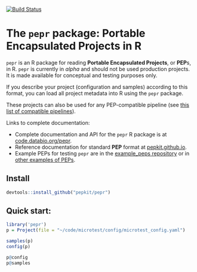 
[![Build Status](https://travis-ci.org/pepkit/pepr.svg?branch=master)](https://travis-ci.org/pepkit/pepr)

# The `pepr` package: Portable Encapsulated Projects in R

`pepr` is an R package for reading **Portable Encapsulated Projects**, or **PEP**s, in R. `pepr` is currently in _alpha_ and should not be used production projects. It is made available for conceptual and testing purposes only.

If you describe your project (configuration and samples) according to this format, you can load all project metadata into R using the `pepr` package. 

These projects can also be used for any PEP-compatible pipeline (see [this list of compatible pipelines](https://github.com/pepkit/hello_looper/blob/master/looper_pipelines.md)).




Links to complete documentation:
* Complete documentation and API for the `pepr` R package is at [code.databio.org/pepr](http://code.databio.org/pepr/).
* Reference documentation for standard **PEP** format at [pepkit.github.io](https://pepkit.github.io/).
* Example PEPs for testing `pepr` are in the [example_peps repository](https://github.com/pepkit/example_peps) or in [other examples of PEPs](https://pepkit.github.io/docs/example_PEPs/).

## Install

```R
devtools::install_github("pepkit/pepr")
```

## Quick start:

```R
library('pepr')
p = Project(file = "~/code/microtest/config/microtest_config.yaml")

samples(p)
config(p)

p@config
p@samples
```
